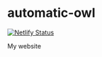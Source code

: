 # automatic-owl

[![Netlify Status](https://api.netlify.com/api/v1/badges/8d78c3c7-6290-4788-941f-9e09cd7b9c1f/deploy-status)](https://app.netlify.com/sites/skeptical-barn-dk9nfaf3jux5/deploys)

My website
